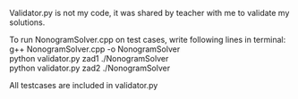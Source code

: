 Validator.py is not my code, it was shared by teacher with me to validate my solutions.

To run NonogramSolver.cpp on test cases, write following lines in terminal:\
g++ NonogramSolver.cpp -o NonogramSolver \
python validator.py zad1 ./NonogramSolver \
python validator.py zad2 ./NonogramSolver

All testcases are included in validator.py
